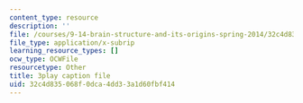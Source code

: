 ```yaml
---
content_type: resource
description: ''
file: /courses/9-14-brain-structure-and-its-origins-spring-2014/32c4d835068f0dca4dd33a1d60fbf414_555134.srt
file_type: application/x-subrip
learning_resource_types: []
ocw_type: OCWFile
resourcetype: Other
title: 3play caption file
uid: 32c4d835-068f-0dca-4dd3-3a1d60fbf414
---
```

